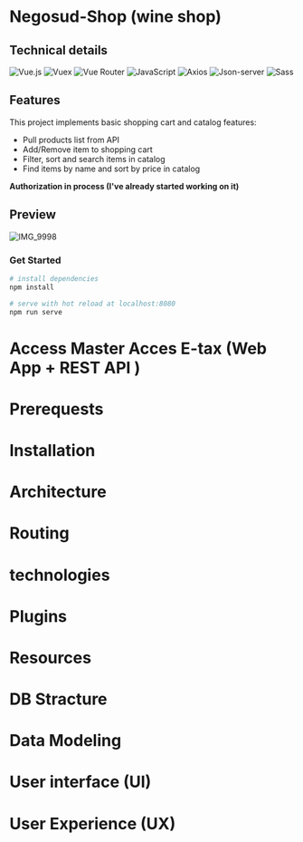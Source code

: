 # Negosud-Shop (wine shop)

## Technical details

![Vue.js](https://img.shields.io/badge/Vue.js-35495E?style=for-the-badge&logo=vuedotjs&logoColor=4FC08D)
![Vuex](https://img.shields.io/badge/VueX-35495E?style=for-the-badge&logo=vuedotjs&logoColor=4FC08D)
![Vue Router](https://img.shields.io/badge/VueRouter-35495E?style=for-the-badge&logo=vuedotjs&logoColor=4FC08D)
![JavaScript](https://img.shields.io/badge/JavaScript-323330?style=for-the-badge&logo=javascript&logoColor=F7DF1E)
![Axios](https://img.shields.io/badge/Axios-100000?style=for-the-badge&logo=axios&logoColor=white)
![Json-server](https://img.shields.io/badge/Json.server-13529a?style=for-the-badge&logo=jsonserver&logoColor=F7DF1E)
![Sass](https://img.shields.io/badge/Sass-CC6699?style=for-the-badge&logo=sass&logoColor=white)

## Features
This project implements basic shopping cart and catalog features:
* Pull products list from API
* Add/Remove item to shopping cart
* Filter, sort and search items in catalog
* Find items by name and sort by price in catalog

**Authorization in process (I've already started working on it)**

## Preview
![IMG_9998](https://user-images.githubusercontent.com/95074782/194707124-149f1ef5-0f2f-48a1-a24e-1b8eb8ebf3d7.gif)

### Get Started
``` bash
# install dependencies
npm install

# serve with hot reload at localhost:8080
npm run serve

```

# Access Master Acces E-tax (Web App +  REST API )

# Prerequests 

# Installation

# Architecture

# Routing

# technologies

# Plugins

# Resources

# DB Stracture

# Data Modeling 

# User interface (UI) 

# User Experience (UX)

